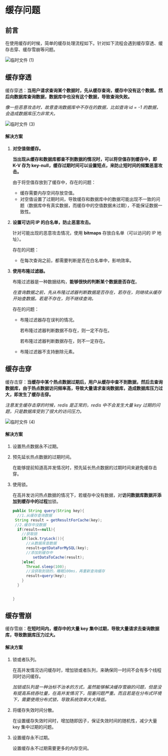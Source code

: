 # 缓存问题

## 前言

在使用缓存的时候，简单的缓存处理流程如下。针对如下流程会遇到缓存穿透、缓存击穿、缓存雪崩等问题。

![临时文件 (1)](https://cdn.jsdelivr.net/gh/AlbertYang0801/pic-bed@main/img/20210807191220.png)

## 缓存穿透

缓存穿透：**当用户请求查询某个数据时，先从缓存查询，缓存中没有这个数据。然后向数据库查询数据，数据库中也没有这个数据，导致查询失败。**

*像一些恶意攻击时，故意查询数据库中不存在的数据，比如查询 id = -1 的数据，会造成数据库压力非常大。*

![临时文件 (3)](https://cdn.jsdelivr.net/gh/AlbertYang0801/pic-bed@main/img/20210807192757.png)

#### 解决方案

1. **对空值做缓存。**

   **当出现从缓存和数据库都查不到数据的情况时，可以将空值存到缓存中，即 K-V 存为 key-null，缓存过期时间可以设置短点，来防止短时间的频繁恶意攻击。**

   由于将空值存放到了缓存中，存在的问题：

   - 缓存需要内存空间存放空值。
   - 对空值设置了过期时间，导致缓存和数据库中的数据可能出现不一致的问题（数据库中有真实数据，而缓存中的空值数据未过期），不能保证数据一致性。

2. **设置可访问 IP 的白名单，防止恶意攻击。**

   针对可能出现的恶意攻击情况，使用 **bitmaps** 存放白名单（可以访问的 IP 地址）。

   存在的问题：

   - 在每次查询之前，都需要判断是否在白名单中，影响效率。

3. **使用布隆过滤器。**

   布隆过滤器是一种数据结构，**能够很快的判断某个数据是否存在**。

   *在查询数据之前，先从布隆过滤器判断数据是否存在，若存在，则继续从缓存开始查数据。若是不存在，则不继续查询。*

   存在的问题：

   - 布隆过滤器存在误判的情况。
   
     若布隆过滤器判断数据不存在，则一定不存在。
   
     若布隆过滤器判断数据存在，则不一定存在。
     
   - 布隆过滤器不支持删除元素。



## 缓存击穿

缓存击穿：**当缓存中某个热点数据过期后，用户从缓存中查不到数据，然后去查询数据库，由于热点数据访问频率高，导致大量请求查询数据库，造成数据库压力过大，即发生了缓存击穿。**

*注意发生缓存击穿的时候，redis 是正常的，redis 中不会发生大量 key 过期的问题，只是数据库受到了很大的访问压力。*



![临时文件 (4)](https://cdn.jsdelivr.net/gh/AlbertYang0801/pic-bed@main/img/20210807200938.png)

#### 解决方案

1. 设置热点数据永不过期。

2. 预先延长热点数据的过期时间。

   在能够提前知道高并发情况时，预先延长热点数据的过期时间来避免缓存击穿。

3. 使用锁。

   在高并发访问热点数据的情况下，若缓存中没有数据，对**访问数据库数据并添加到缓存中的过程**加锁。

   ```java
   public String query(String key){
     //1.从缓存查询数据
   	String result = getResultForCache(key);
   	//2.缓存中没数据
     if(result==null){
       //获取锁
       if(lock.tryLock()){
         //从数据库查数据
         result=getDataForMySQL(key);
         //添加到缓存中
        	setDataToCache(result);
       }else{
         Thread.sleep(100);
         //没获取到锁的，睡眠100ms，再重新查询缓存
         result=query(key);
       }
     }
   
     
   }
   ```

   

## 缓存雪崩

缓存雪崩：**在短时间内，缓存中的大量 key 集中过期，导致大量请求去查询数据库，导致数据库压力过大。**

#### 解决方案

1. 锁或者队列。

   在高并发情况访问缓存时，增加锁或者队列，来确保同一时间不会有多个线程同时访问缓存。

   *加锁或队列是一种治标不治本的方式，虽然能够解决缓存雪崩的问题，但是没有提高系统吞吐量，在高并发情况下，阻塞问题严重。而且若是在分布式环境下，需要使用分布式锁，导致系统效率大大降低。*

2. 将缓存失效时间分散。

   在设置缓存失效时间时，增加随即因子，保证失效时间的随机性，减少大量 key 集中过期的问题。

3. 设置缓存永不过期。

   设置缓存永不过期需要更多的内存空间。



